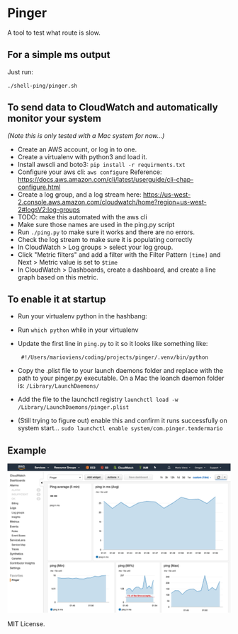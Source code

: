 # Pinger

A tool to test what route is slow.

## For a simple ms output

Just run:

```
./shell-ping/pinger.sh
```

## To send data to CloudWatch and automatically monitor your system

_(Note this is only tested with a Mac system for now...)_

- Create an AWS account, or log in to one.
- Create a virtualenv with python3 and load it.
- Install awscli and boto3: `pip install -r requirments.txt`
- Configure your aws cli: `aws configure` Reference: https://docs.aws.amazon.com/cli/latest/userguide/cli-chap-configure.html
- Create a log group, and a log stream here: https://us-west-2.console.aws.amazon.com/cloudwatch/home?region=us-west-2#logsV2:log-groups
-   TODO: make this automated with the aws cli
- Make sure those names are used in the ping.py script
- Run `./ping.py` to make sure it works and there are no errors.
- Check the log stream to make sure it is populating correctly
- In CloudWatch > Log groups > select your log group.
- Click "Metric filters" and add a filter with the Filter Pattern `[time]` and Next > Metric value is set to `$time`
- In CloudWatch > Dashboards, create a dashboard, and create a line graph based on this metric.

## To enable it at startup

- Run your virtualenv python in the hashbang:
-   Run `which python` while in your virtualenv
-   Update the first line in `ping.py` to it so it looks like something like:

    ```
     #!/Users/marioviens/coding/projects/pinger/.venv/bin/python
    ```

- Copy the .plist file to your launch daemons folder and replace <path> with the path to your pinger.py executable. On a Mac the loanch daemon folder is: `/Library/LaunchDaemons/`
- Add the file to the launchctl registry `launchctl load -w /Library/LaunchDaemons/pinger.plist`
- (Still trying to figure out) enable this and confirm it runs successfully on system start... `sudo launchctl enable system/com.pinger.tendermario`
    
    
## Example

![Example](docs/example.png "Example Dashboard")


MIT License.
